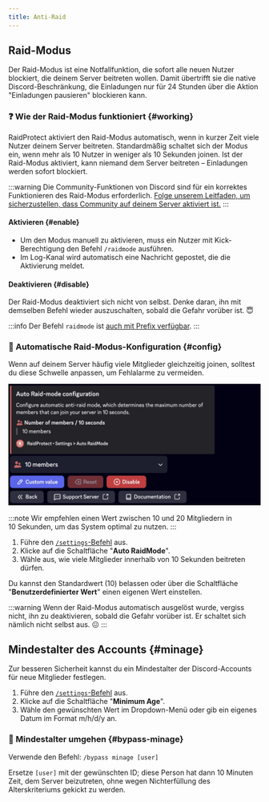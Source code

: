```yaml
---
title: Anti-Raid
---
```


## Raid-Modus

Der Raid-Modus ist eine Notfallfunktion, die sofort alle neuen Nutzer blockiert, die deinem Server beitreten wollen. Damit übertrifft sie die native Discord-Beschränkung, die Einladungen nur für 24 Stunden über die Aktion "Einladungen pausieren" blockieren kann.

### ❓ Wie der Raid-Modus funktioniert {#working}

RaidProtect aktiviert den Raid-Modus automatisch, wenn in kurzer Zeit viele Nutzer deinem Server beitreten. Standardmäßig schaltet sich der Modus ein, wenn mehr als 10 Nutzer in weniger als 10 Sekunden joinen. Ist der Raid-Modus aktiviert, kann niemand dem Server beitreten – Einladungen werden sofort blockiert.

:::warning
Die Community-Funktionen von Discord sind für ein korrektes Funktionieren des Raid-Modus erforderlich. [Folge unserem Leitfaden, um sicherzustellen, dass Community auf deinem Server aktiviert ist.](../guides/community.md)
:::

#### Aktivieren {#enable}

- Um den Modus manuell zu aktivieren, muss ein Nutzer mit Kick-Berechtigung den Befehl `/raidmode` ausführen.
- Im Log-Kanal wird automatisch eine Nachricht gepostet, die die Aktivierung meldet.

#### Deaktivieren {#disable}

Der Raid-Modus deaktiviert sich nicht von selbst. Denke daran, ihn mit demselben Befehl wieder auszuschalten, sobald die Gefahr vorüber ist. 😇

:::info
Der Befehl `raidmode` ist [auch mit Prefix verfügbar](../guides/prefix.md).
:::

### 🚨 Automatische Raid-Modus-Konfiguration {#config}

Wenn auf deinem Server häufig viele Mitglieder gleichzeitig joinen, solltest du diese Schwelle anpassen, um Fehlalarme zu vermeiden.

![Screenshot of auto raid mode settings](../../../../en/docusaurus-plugin-content-docs/current/assets/rp-settings-raid-mode.webp)

:::note
Wir empfehlen einen Wert zwischen 10 und 20 Mitgliedern in 10 Sekunden, um das System optimal zu nutzen.
:::

1. Führe den [`/settings`-Befehl](../setup.md#settings) aus.
2. Klicke auf die Schaltfläche "**Auto RaidMode**".
3. Wähle aus, wie viele Mitglieder innerhalb von 10 Sekunden beitreten dürfen.

Du kannst den Standardwert (10) belassen oder über die Schaltfläche "**Benutzerdefinierter Wert**" einen eigenen Wert einstellen.

:::warning
Wenn der Raid-Modus automatisch ausgelöst wurde, vergiss nicht, ihn zu deaktivieren, sobald die Gefahr vorüber ist. Er schaltet sich nämlich nicht selbst aus. 😖
:::

## Mindestalter des Accounts {#minage}

Zur besseren Sicherheit kannst du ein Mindestalter der Discord-Accounts für neue Mitglieder festlegen.

1. Führe den [`/settings`-Befehl](../setup.md#settings) aus.
2. Klicke auf die Schaltfläche "**Minimum Age**".
3. Wähle den gewünschten Wert im Dropdown-Menü oder gib ein eigenes Datum im Format m/h/d/y an.

### 🎂 Mindestalter umgehen {#bypass-minage}

Verwende den Befehl: ```/bypass minage [user]```

Ersetze `[user]` mit der gewünschten ID; diese Person hat dann 10 Minuten Zeit, dem Server beizutreten, ohne wegen Nichterfüllung des Alterskriteriums gekickt zu werden.
